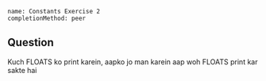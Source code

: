 ```ngMeta
name: Constants Exercise 2
completionMethod: peer
```

## Question

Kuch FLOATS ko print karein, aapko jo man karein aap woh FLOATS print kar sakte hai